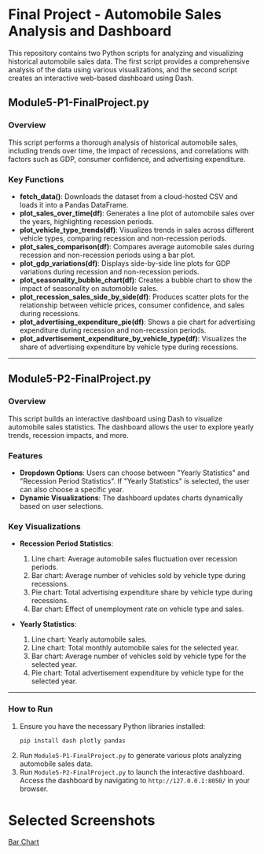 
# Final Project - Automobile Sales Analysis and Dashboard

This repository contains two Python scripts for analyzing and visualizing historical automobile sales data. The first script provides a comprehensive analysis of the data using various visualizations, and the second script creates an interactive web-based dashboard using Dash.

## Module5-P1-FinalProject.py

### Overview
This script performs a thorough analysis of historical automobile sales, including trends over time, the impact of recessions, and correlations with factors such as GDP, consumer confidence, and advertising expenditure.

### Key Functions
- **fetch_data()**: Downloads the dataset from a cloud-hosted CSV and loads it into a Pandas DataFrame.
- **plot_sales_over_time(df)**: Generates a line plot of automobile sales over the years, highlighting recession periods.
- **plot_vehicle_type_trends(df)**: Visualizes trends in sales across different vehicle types, comparing recession and non-recession periods.
- **plot_sales_comparison(df)**: Compares average automobile sales during recession and non-recession periods using a bar plot.
- **plot_gdp_variations(df)**: Displays side-by-side line plots for GDP variations during recession and non-recession periods.
- **plot_seasonality_bubble_chart(df)**: Creates a bubble chart to show the impact of seasonality on automobile sales.
- **plot_recession_sales_side_by_side(df)**: Produces scatter plots for the relationship between vehicle prices, consumer confidence, and sales during recessions.
- **plot_advertising_expenditure_pie(df)**: Shows a pie chart for advertising expenditure during recession and non-recession periods.
- **plot_advertisement_expenditure_by_vehicle_type(df)**: Visualizes the share of advertising expenditure by vehicle type during recessions.

---

## Module5-P2-FinalProject.py

### Overview
This script builds an interactive dashboard using Dash to visualize automobile sales statistics. The dashboard allows the user to explore yearly trends, recession impacts, and more.

### Features
- **Dropdown Options**: Users can choose between "Yearly Statistics" and "Recession Period Statistics". If "Yearly Statistics" is selected, the user can also choose a specific year.
- **Dynamic Visualizations**: The dashboard updates charts dynamically based on user selections.

### Key Visualizations
- **Recession Period Statistics**:
  1. Line chart: Average automobile sales fluctuation over recession periods.
  2. Bar chart: Average number of vehicles sold by vehicle type during recessions.
  3. Pie chart: Total advertising expenditure share by vehicle type during recessions.
  4. Bar chart: Effect of unemployment rate on vehicle type and sales.

- **Yearly Statistics**:
  1. Line chart: Yearly automobile sales.
  2. Line chart: Total monthly automobile sales for the selected year.
  3. Bar chart: Average number of vehicles sold by vehicle type for the selected year.
  4. Pie chart: Total advertisement expenditure by vehicle type for the selected year.

---

### How to Run
1. Ensure you have the necessary Python libraries installed:
   ```
   pip install dash plotly pandas
   ```
2. Run `Module5-P1-FinalProject.py` to generate various plots analyzing automobile sales data.
3. Run `Module5-P2-FinalProject.py` to launch the interactive dashboard. Access the dashboard by navigating to `http://127.0.0.1:8050/` in your browser.


# Selected Screenshots
[Bar Chart](Screenshots/Bar_Chart.png)
